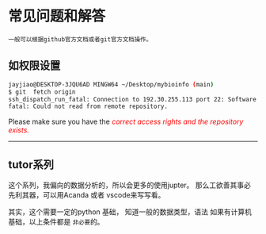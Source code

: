# 常见问题和解答
    一般可以根据github官方文档或者git官方文档操作。
## 如权限设置
```bash
jayjiao@DESKTOP-3JQU6AD MINGW64 ~/Desktop/mybioinfo (main)
$ git  fetch origin
ssh_dispatch_run_fatal: Connection to 192.30.255.113 port 22: Software caused connection abort
fatal: Could not read from remote repository.
```
Please make sure you have the <em style="color:red;">correct access rights
and the repository exists.</em>

------

## tutor系列
这个系列，我偏向的数据分析的，所以会更多的使用jupter。
那么工欲善其事必先利其器，可以用Acanda 或者 vscode来写写看。

其实，这个需要一定的python 基础，
知道一般的数据类型，语法
如果有计算机基础，以上条件都是 `非必要`的。

